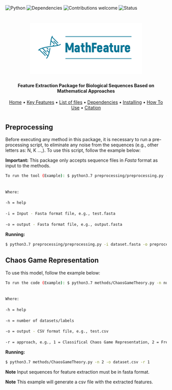 ![Python](https://img.shields.io/badge/python-v3.7-blue)
![Dependencies](https://img.shields.io/badge/dependencies-up%20to%20date-brightgreen.svg)
![Contributions welcome](https://img.shields.io/badge/contributions-welcome-orange.svg)
![Status](https://img.shields.io/badge/status-up-brightgreen)

<h1 align="center">
  <img src="https://github.com/Bonidia/MathFeature/blob/master/img/MathFeature.png" alt="MathFeature" width="350">
</h1>

<h4 align="center">Feature Extraction Package for Biological Sequences Based on Mathematical Approaches</h4>
	
<p align="center">
  <a href="https://github.com/Bonidia/MathFeature">Home</a> •
  <a href="#authors">Key Features</a> •
  <a href="#list-of-files">List of files</a> •
  <a href="#dependencies">Dependencies</a> •
  <a href="#installing-dependencies-and-package">Installing</a> •
  <a href="#how-to-use">How To Use</a> •
  <a href="#citation">Citation</a> 
</p>

<h1 align="center"></h1>

## Preprocessing

Before executing any method in this package, it is necessary to run a pre-processing script, to eliminate any noise from the sequences (e.g., other letters as: N, K ...,). To use this script, follow the example below:

**Important:** This package only accepts sequence files in *Fasta* format as input to the methods.

```sh
To run the tool (Example): $ python3.7 preprocessing/preprocessing.py -i input -o output


Where:

-h = help

-i = Input - Fasta format file, e.g., test.fasta

-o = output - Fasta format file, e.g., output.fasta
```

**Running:**

```sh
$ python3.7 preprocessing/preprocessing.py -i dataset.fasta -o preprocessing.fasta 
```


## Chaos Game Representation

To use this model, follow the example below:

```sh
To run the code (Example): $ python3.7 methods/ChaosGameTheory.py -n number of datasets/labels -o output -r approach


Where:

-h = help

-n = number of datasets/labels

-o = output - CSV format file, e.g., test.csv

-r = approach, e.g., 1 = Classifical Chaos Game Representation, 2 = Frequency Chaos Game Representation, 3 = Chaos Game Signal with Classifical Representation, 4 = Chaos Game Signal with Frequency.
```

**Running:**

```sh
$ python3.7 methods/ChaosGameTheory.py -n 2 -o dataset.csv -r 1
```

**Note** Input sequences for feature extraction must be in fasta format.

**Note** This example will generate a csv file with the extracted features.
